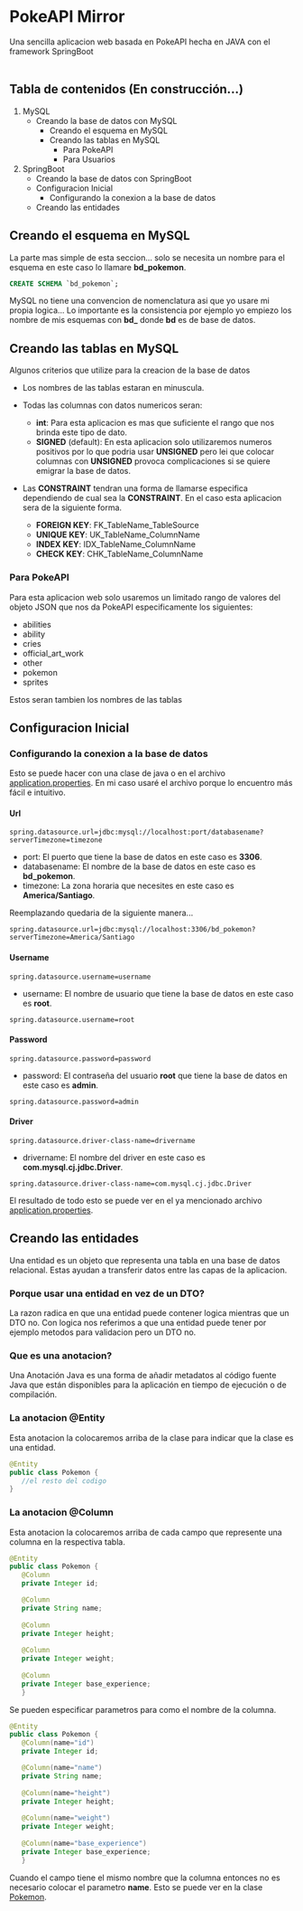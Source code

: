 # PokeAPI Mirror

Una sencilla aplicacion web basada en PokeAPI hecha en JAVA con el framework SpringBoot<br/>
<br/>
## Tabla de contenidos (En construcción...)

1. MySQL
   - Creando la base de datos con MySQL
     - Creando el esquema en MySQL
     - Creando las tablas en MySQL
       - Para PokeAPI
       - Para Usuarios
2. SpringBoot
   - Creando la base de datos con SpringBoot
   - Configuracion Inicial
     - Configurando la conexion a la base de datos
   - Creando las entidades

## Creando el esquema en MySQL<br/>
La parte mas simple de esta seccion... solo se necesita un nombre para el esquema en este caso lo llamare **bd_pokemon**.
```sql
CREATE SCHEMA `bd_pokemon`;
```
MySQL no tiene una convencion de nomenclatura asi que yo usare mi propia logica...
Lo importante es la consistencia por ejemplo yo empiezo los nombre de mis esquemas con **bd_** donde **bd** es de base de datos.
## Creando las tablas en MySQL<br/>
Algunos criterios que utilize para la creacion de la base de datos
- Los nombres de las tablas estaran en minuscula.
- Todas las columnas con datos numericos seran:
  - **int**: Para esta aplicacion es mas que suficiente el rango que nos brinda este tipo de dato.
  - **SIGNED** (default): En esta aplicacion solo utilizaremos numeros positivos por lo que podria usar **UNSIGNED** pero lei que colocar columnas con **UNSIGNED** provoca complicaciones si se quiere emigrar la base de datos.
- Las **CONSTRAINT** tendran una forma de llamarse especifica dependiendo de cual sea la **CONSTRAINT**. En el caso esta aplicacion sera de la siguiente forma.

  - **FOREIGN KEY**: FK_TableName_TableSource
  - **UNIQUE KEY**: UK_TableName_ColumnName
  - **INDEX KEY**: IDX_TableName_ColumnName
  - **CHECK KEY**: CHK_TableName_ColumnName

### Para PokeAPI
Para esta aplicacion web solo usaremos un limitado rango de valores del objeto JSON que nos da PokeAPI especificamente los siguientes:

- abilities
- ability
- cries
- official_art_work
- other
- pokemon
- sprites

Estos seran tambien los nombres de las tablas  

## Configuracion Inicial

### Configurando la conexion a la base de datos

Esto se puede hacer con una clase de java o en el archivo [application.properties](src/main/resources/application.properties). En mi caso usaré el archivo porque lo encuentro más fácil e intuitivo.

#### Url

```
spring.datasource.url=jdbc:mysql://localhost:port/databasename?serverTimezone=timezone
```
- port: El puerto que tiene la base de datos en este caso es **3306**.
- databasename: El nombre de la base de datos en este caso es **bd_pokemon**.
- timezone: La zona horaria que necesites en este caso es **America/Santiago**.

Reemplazando quedaria de la siguiente manera...
```
spring.datasource.url=jdbc:mysql://localhost:3306/bd_pokemon?serverTimezone=America/Santiago
```

#### Username

```
spring.datasource.username=username
```
- username: El nombre de usuario que tiene la base de datos en este caso es **root**.

```
spring.datasource.username=root
```

#### Password

```
spring.datasource.password=password
```
- password: El contraseña del usuario **root** que tiene la base de datos en este caso es **admin**.

```
spring.datasource.password=admin
```

#### Driver

```
spring.datasource.driver-class-name=drivername
```
- drivername: El nombre del driver en este caso es **com.mysql.cj.jdbc.Driver**.

```
spring.datasource.driver-class-name=com.mysql.cj.jdbc.Driver
```

El resultado de todo esto se puede ver en el ya mencionado archivo [application.properties](src/main/resources/application.properties).

## Creando las entidades

Una entidad es un objeto que representa una tabla en una base de datos relacional. Estas ayudan a transferir datos entre las capas de la aplicacion.


### Porque usar una entidad en vez de un DTO?

La razon radica en que una entidad puede contener logica mientras que un DTO no. Con logica nos referimos a que una entidad puede tener por ejemplo metodos para validacion pero un DTO no.


### Que es una anotacion?

Una Anotación Java es una forma de añadir metadatos al código fuente Java que están disponibles para la aplicación en tiempo de ejecución o de compilación.


### La anotacion @Entity

Esta anotacion la colocaremos arriba de la clase para indicar que la clase es una entidad.

```java
@Entity
public class Pokemon {
   //el resto del codigo
}
```
### La anotacion @Column

Esta anotacion la colocaremos arriba de cada campo que represente una columna en la respectiva tabla.

```java
@Entity
public class Pokemon {
   @Column
   private Integer id;

   @Column
   private String name;
   
   @Column
   private Integer height;
   
   @Column
   private Integer weight;
   
   @Column
   private Integer base_experience;
   }
```

Se pueden especificar parametros para como el nombre de la columna.

```java
@Entity
public class Pokemon {
   @Column(name="id")
   private Integer id;

   @Column(name="name")
   private String name;
   
   @Column(name="height")
   private Integer height;
   
   @Column(name="weight")
   private Integer weight;
   
   @Column(name="base_experience")
   private Integer base_experience;
   }
```
Cuando el campo tiene el mismo nombre que la columna entonces no es necesario colocar el parametro **name**. Esto se puede ver en la clase [Pokemon](src/main/java/com/example/PokemonAPI/model/dto/Pokemon.java).



